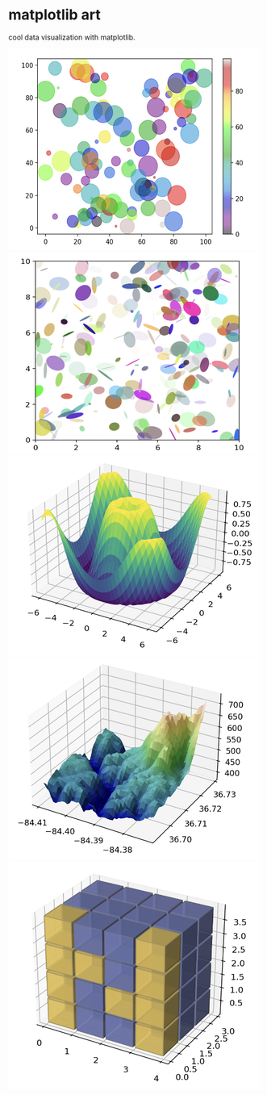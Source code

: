 # matplotlib art

cool data visualization with matplotlib.

<img src="colorscatter.png"  width="500px" height="400px">
<img src="ellipsescatter.png" width="500px" height="400px">
<img src="surface3d.png" width="500px" height="400px">
<img src="hillshading.png" width="500px" height="400px">
<img src="numpylogo.png" width="500px" height="450px">



